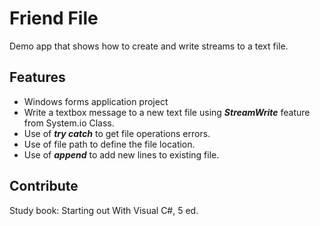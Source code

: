 ﻿# Friend File

Demo app that shows how to create and write streams to a text file.

## Features

* Windows forms application project
* Write a textbox message to a new text file using ***StreamWrite*** feature from System.io Class.
* Use of ***try catch*** to get file operations errors.
* Use of file path to define the file location.
* Use of ***append*** to add new lines to existing file.

## Contribute

Study book:  Starting out With Visual C#, 5 ed.

